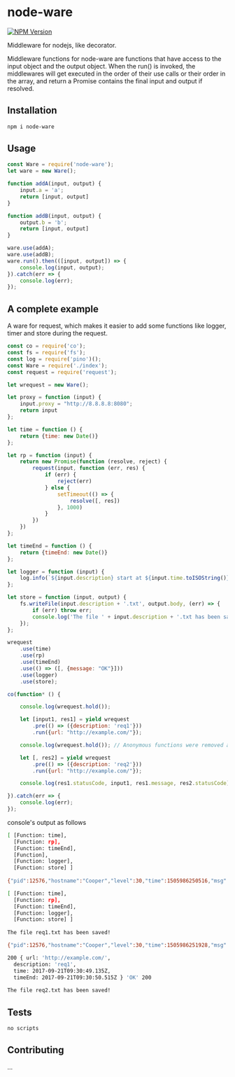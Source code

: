 node-ware
=========

[![NPM Version][npm-image]][npm-url]

Middleware for nodejs, like decorator.

Middleware functions for node-ware are functions that have access to the input object and the output object. When the run() is invoked, the middlewares will get executed in the order of their use calls or their order in the array, and return a Promise contains the final input and output if resolved.

## Installation

```bash
npm i node-ware
```

## Usage

```js
const Ware = require('node-ware');
let ware = new Ware();

function addA(input, output) {
    input.a = 'a';
    return [input, output]
}

function addB(input, output) {
    output.b = 'b';
    return [input, output]
}

ware.use(addA);
ware.use(addB);
ware.run().then(([input, output]) => {
    console.log(input, output);
}).catch(err => {
    console.log(err);
});
```

## A complete example

A ware for request, which makes it easier to add some functions like logger, timer and store during the request.

```js
const co = require('co');
const fs = require('fs');
const log = require('pino')();
const Ware = require('./index');
const request = require('request');

let wrequest = new Ware();

let proxy = function (input) {
    input.proxy = "http://8.8.8.8:8080";
    return input
};

let time = function () {
    return {time: new Date()}
};

let rp = function (input) {
    return new Promise(function (resolve, reject) {
        request(input, function (err, res) {
            if (err) {
                reject(err)
            } else {
                setTimeout(() => {
                    resolve([, res])
                }, 1000)
            }
        })
    })
};

let timeEnd = function () {
    return {timeEnd: new Date()}
};

let logger = function (input) {
    log.info(`${input.description} start at ${input.time.toISOString()} end at ${input.timeEnd.toISOString()} takes ${input.timeEnd - input.time} ms`);
};

let store = function (input, output) {
    fs.writeFile(input.description + '.txt', output.body, (err) => {
        if (err) throw err;
        console.log('The file ' + input.description + '.txt has been saved!');
    });
};

wrequest
    .use(time)
    .use(rp)
    .use(timeEnd)
    .use(() => ([, {message: "OK"}]))
    .use(logger)
    .use(store);

co(function* () {

    console.log(wrequest.hold());

    let [input1, res1] = yield wrequest
        .pre(() => ({description: 'req1'}))
        .run({url: "http://example.com/"});

    console.log(wrequest.hold()); // Anonymous functions were removed after running

    let [, res2] = yield wrequest
        .pre(() => ({description: 'req2'}))
        .run({url: "http://example.com/"});

    console.log(res1.statusCode, input1, res1.message, res2.statusCode);

}).catch(err => {
    console.log(err);
});

```

console's output as follows

```bash
[ [Function: time],
  [Function: rp],
  [Function: timeEnd],
  [Function],
  [Function: logger],
  [Function: store] ]
  
{"pid":12576,"hostname":"Cooper","level":30,"time":1505986250516,"msg":"req1 start at 2017-09-21T09:30:49.135Z end at 2017-09-21T09:30:50.515Z takes 1380 ms","v":1}

[ [Function: time],
  [Function: rp],
  [Function: timeEnd],
  [Function: logger],
  [Function: store] ]
  
The file req1.txt has been saved!

{"pid":12576,"hostname":"Cooper","level":30,"time":1505986251928,"msg":"req2 start at 2017-09-21T09:30:50.524Z end at 2017-09-21T09:30:51.927Z takes 1403 ms","v":1}

200 { url: 'http://example.com/',
  description: 'req1',
  time: 2017-09-21T09:30:49.135Z,
  timeEnd: 2017-09-21T09:30:50.515Z } 'OK' 200
  
The file req2.txt has been saved!

```


## Tests

```bash
no scripts
```

## Contributing

...

[npm-image]: https://img.shields.io/npm/v/node-ware.svg
[npm-url]: https://www.npmjs.com/package/node-ware